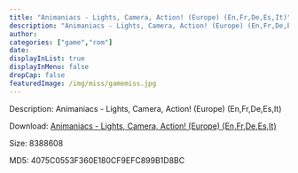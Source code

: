 ```yaml
---
title: "Animaniacs - Lights, Camera, Action! (Europe) (En,Fr,De,Es,It)"
description: "Animaniacs - Lights, Camera, Action! (Europe) (En,Fr,De,Es,It)"
author: 
categories: ["game","rom"]
date: 
displayInList: true
displayInMenu: false
dropCap: false
featuredImage: /img/miss/gamemiss.jpg
---
```


Description: Animaniacs - Lights, Camera, Action! (Europe) (En,Fr,De,Es,It)

Download: <a style="text-decoration:underline;" href="https://mega.nz/#!zaAGwKYS!ghLVkdlDuf_8E40mZgVlLdINekioLRh-pSjsE68E1_0" target = "_blank" rel = "nofollow" > Animaniacs - Lights, Camera, Action! (Europe) (En,Fr,De,Es,It)</a>

Size: 8388608

MD5: 4075C0553F360E180CF9EFC899B1D8BC

